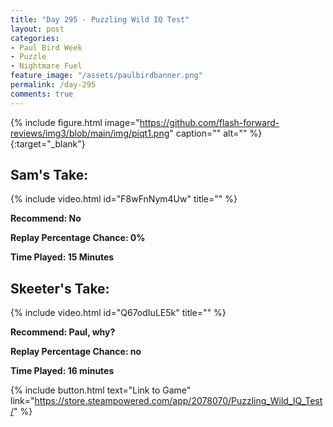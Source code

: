 ```yaml
---
title: "Day 295 - Puzzling Wild IQ Test"
layout: post
categories:
- Paul Bird Week
- Puzzle
- Nightmare Fuel
feature_image: "/assets/paulbirdbanner.png"
permalink: /day-295
comments: true
---
```


{% include figure.html image="https://github.com/flash-forward-reviews/img3/blob/main/img/piqt1.png" caption="" alt="" %}{:target="_blank"}
 
## Sam's Take:

{% include video.html id="F8wFnNym4Uw" title="" %}
 
**Recommend: No**

**Replay Percentage Chance: 0%**

**Time Played: 15 Minutes**

## Skeeter's Take:

{% include video.html id="Q67odIuLE5k" title="" %}

**Recommend: Paul, why?**

**Replay Percentage Chance: no**

**Time Played: 16 minutes**

{% include button.html text="Link to Game" link="https://store.steampowered.com/app/2078070/Puzzling_Wild_IQ_Test/" %}